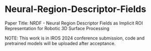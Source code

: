 # Neural-Region-Descriptor-Fields

Paper Title: NRDF - Neural Region Descriptor Fields as Implicit ROI Representation for Robotic 3D Surface Processing

NOTE: This work is in IROS 2024 conference submission, code and pretrained models will be uploaded after acceptance.
